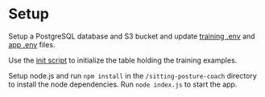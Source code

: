 # Setup

Setup a PostgreSQL database and S3 bucket and update [training .env](/training/.env) and [app .env](/sitting-posture-coach/.env) files.

Use the [init script](/setup/init.sql) to initialize the table holding the training examples.

Setup node.js and run `npm install` in the `/sitting-posture-coach` directory to install the node dependencies. Run `node index.js` to start the app.
